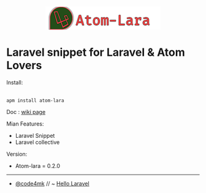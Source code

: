 <p align="center" ><img src="images/atom-lara.png"></p>

#  Laravel snippet for Laravel & Atom Lovers

Install:
```ssh

apm install atom-lara
```

Doc : [wiki page](https://github.com/code4mk/atom-lara/wiki)

Mian Features:

  - Laravel Snippet
  - Laravel collective

Version:

  - Atom-lara = 0.2.0

---
* [@code4mk](https://twitter.com/code4mk) // ~  [Hello Laravel](https://twitter.com/hellolaravelbd)
